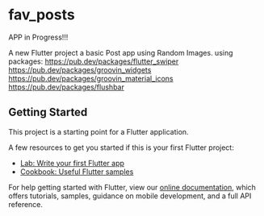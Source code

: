 # fav_posts    

APP in Progress!!!

A new Flutter project a basic Post app using Random Images.
using packages:
https://pub.dev/packages/flutter_swiper
https://pub.dev/packages/groovin_widgets
https://pub.dev/packages/groovin_material_icons
https://pub.dev/packages/flushbar

## Getting Started

This project is a starting point for a Flutter application.

A few resources to get you started if this is your first Flutter project:

- [Lab: Write your first Flutter app](https://flutter.dev/docs/get-started/codelab)
- [Cookbook: Useful Flutter samples](https://flutter.dev/docs/cookbook)

For help getting started with Flutter, view our
[online documentation](https://flutter.dev/docs), which offers tutorials,
samples, guidance on mobile development, and a full API reference.
